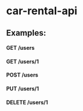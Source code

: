 # car-rental-api

## Examples:

#### GET /users

#### GET /users/1

#### POST /users

#### PUT /users/1

#### DELETE /users/1




